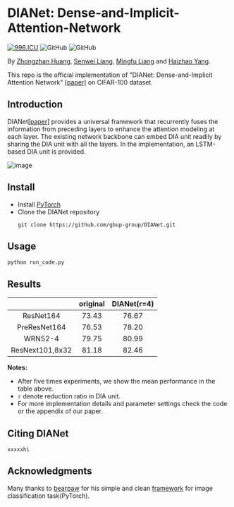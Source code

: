 # DIANet: Dense-and-Implicit-Attention-Network
[![996.ICU](https://img.shields.io/badge/link-996.icu-red.svg)](https://996.icu) 
![GitHub](https://img.shields.io/github/license/gbup-group/DIANet.svg)
![GitHub](https://img.shields.io/badge/gbup-%E7%A8%B3%E4%BD%8F-blue.svg)

By [Zhongzhan Huang](https://github.com/dedekinds), [Senwei Liang](https://github.com/LeungSamWai), [Mingfu Liang](https://github.com/wuyujack) and [Haizhao Yang](https://haizhaoyang.github.io/).

This repo is the official implementation of "DIANet: Dense-and-Implicit Attention Network" [[paper]](https://arxiv.org/pdf/1905.10671.pdf)  on CIFAR-100 dataset.

## Introduction

DIANet[[paper]](https://arxiv.org/pdf/1905.10671.pdf) provides a universal framework that recurrently fuses the information from preceding layers to enhance the attention modeling at each layer. The existing network backbone can embed DIA unit readily by sharing the DIA unit with all the layers. In the implementation, an LSTM-based DIA unit is provided.



![image](https://github.com/gbup-group/DIANet/blob/master/image/fig4.jpg)


## Install
* Install [PyTorch](http://pytorch.org/)
* Clone the DIANet repository
  ```
  git clone https://github.com/gbup-group/DIANet.git
  ```

## Usage
  ```
 python run_code.py
  ```



## Results
|                 | original | DIANet(r=4) |
|:---------------:|:--------:|:------:|
|    ResNet164    |   73.43  |  76.67 |
|   PreResNet164  |   76.53  |  78.20 |
|     WRN52-4     |   79.75  |  80.99 |
| ResNext101,8x32 |   81.18  |  82.46 |


**Notes:**

- After five times experiments, we show the mean performance in the table above. 
- `r` denote reduction ratio in DIA unit. 
- For more implementation details and parameter settings check the code or the appendix of our paper.


## Citing DIANet

```
xxxxxhi
```
## Acknowledgments
Many thanks to [bearpaw](https://github.com/bearpaw) for his simple and clean [framework](https://github.com/bearpaw/pytorch-classification) for image classification task(PyTorch).
